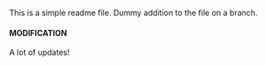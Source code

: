 This is a simple readme file.
Dummy addition to the file on a branch.


#### MODIFICATION
A lot of updates!
